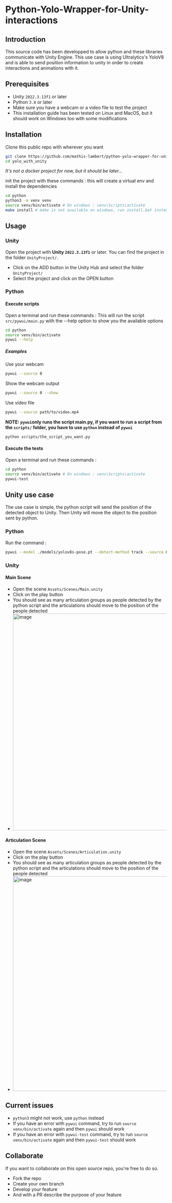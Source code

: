 # Python-Yolo-Wrapper-for-Unity-interactions

## Introduction
This source code has been developped to allow python and these libraries communicate with Unity Engine. This use case is using Ultralytics's YoloV8 and is able to send position information to unity in order to create interactions and animations with it.

## Prerequisites
- Unity `2022.3.13f1` or later
- Python `3.8` or later
- Make sure you have a webcam or a video file to test the project
- This installation guide has been tested on Linux and MacOS, but it should work on Windows too with some modifications

## Installation
Clone this public repo with wherever you want
```bash
git clone https://github.com/mathis-lambert/python-yolo-wrapper-for-unity-interactions yolo_with_unity
cd yolo_with_unity
```
*It's not a docker project for now, but it should be later...*

init the project with these commands :
this will create a virtual env and install the dependencies
```bash
cd python
python3 -m venv venv
source venv/bin/activate # On windows : venv\Scripts\activate
make install # make is not available on windows, run install.bat instead (not tested)
```

## Usage
### Unity
Open the project with **Unity `2022.3.13f1`** or later. You can find the project in the folder `UnityProject/`.
- Click on the ADD button in the Unity Hub and select the folder `UnityProject/`
- Select the project and click on the OPEN button

### Python
#### Execute scripts
Open a terminal and run these commands :
This will run the script `src/pywui/main.py` with the --help option to show you the available options
```bash
cd python
source venv/bin/activate
pywui --help
```

##### Examples
Use your webcam
```bash
pywui --source 0
```

Show the webcam output
```bash
pywui --source 0 --show
```

Use video file
```bash
pywui --source path/to/video.mp4
```

**NOTE: `pywui`only runs the script main.py, if you want to run a script from the `scripts/` folder, you have to use `python` instead of `pywui`**
```bash 
python scripts/the_script_you_want.py
```

#### Execute the tests
Open a terminal and run these commands :
```bash
cd python
source venv/bin/activate # On windows : venv\Scripts\activate
pywui-test
```

## Unity use case
The use case is simple, the python script will send the position of the detected object to Unity. Then Unity will move the object to the position sent by python.

### Python
Run the command :
```bash
pywui --model ./models/yolov8s-pose.pt --detect-method track --source 0 --conf 0.7 --filter
```

### Unity
#### Main Scene
- Open the scene `Assets/Scenes/Main.unity`
- Click on the play button
- You should see as many articulation groups as people detected by the python script and the articulations should move to the position of the people detected
- <img width="675" alt="image" src="https://github.com/mathis-lambert/Python-Yolo-Wrapper-for-Unity-interactions/assets/93223257/961683fb-3a5c-4ae8-b1d1-efb04767c28b">


#### Articulation Scene
- Open the scene `Assets/Scenes/Articulation.unity`
- Click on the play button
- You should see as many articulation groups as people detected by the python script and the articulations should move to the position of the people detected
- <img width="669" alt="image" src="https://github.com/mathis-lambert/Python-Yolo-Wrapper-for-Unity-interactions/assets/93223257/4295744c-4853-4afc-8dc1-295cd1d97f3a">



## Current issues
- `python3` might not work, use `python` instead
- If you have an error with `pywui` command, try to run `source venv/bin/activate` again and then `pywui` should work
- If you have an error with `pywui-test` command, try to run `source venv/bin/activate` again and then `pywui-test` should work

## Collaborate
If you want to collaborate on this open source repo, you're free to do so.
- Fork the repo
- Create your own branch
- Develop your feature
- And with a PR describe the purpose of your feature



